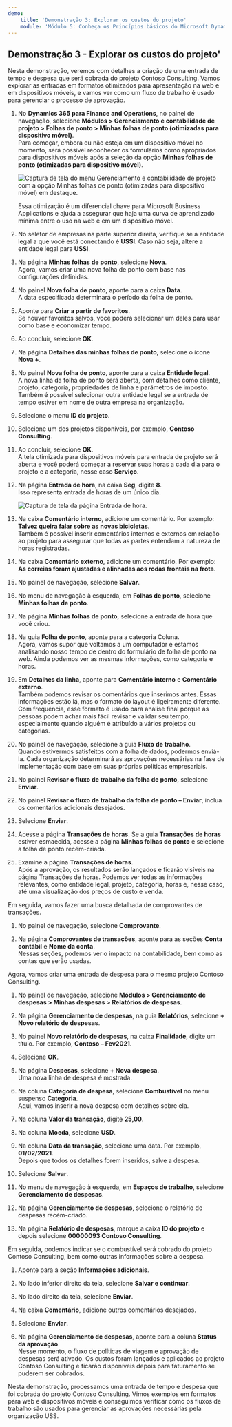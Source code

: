 ```yaml
---
demo:
    title: 'Demonstração 3: Explorar os custos do projeto'
    module: 'Módulo 5: Conheça os Princípios básicos do Microsoft Dynamics 365 Project Operations'
---
```


## Demonstração 3 - Explorar os custos do projeto'

Nesta demonstração, veremos com detalhes a criação de uma entrada de tempo e despesa que será cobrada do projeto Contoso Consulting. Vamos explorar as entradas em formatos otimizados para apresentação na web e em dispositivos móveis, e vamos ver como um fluxo de trabalho é usado para gerenciar o processo de aprovação.

1. No **Dynamics 365 para Finance and Operations**, no painel de navegação, selecione **Módulos > Gerenciamento e contabilidade de projeto > Folhas de ponto > Minhas folhas de ponto (otimizadas para dispositivo móvel)**.  
    Para começar, embora eu não esteja em um dispositivo móvel no momento, será possível reconhecer os formulários como apropriados para dispositivos móveis após a seleção da opção **Minhas folhas de ponto (otimizadas para dispositivo móvel)**.

    ![Captura de tela do menu Gerenciamento e contabilidade de projeto com a opção Minhas folhas de ponto (otimizadas para dispositivo móvel) em destaque.](./media/projops_costs_1_select_my_timesheets.png)  

    Essa otimização é um diferencial chave para Microsoft Business Applications e ajuda a assegurar que haja uma curva de aprendizado mínima entre o uso na web e em um dispositivo móvel.

1. No seletor de empresas na parte superior direita, verifique se a entidade legal a que você está conectando é **USSI**. Caso não seja, altere a entidade legal para **USSI**.

1. Na página **Minhas folhas de ponto**, selecione **Nova**.  
    Agora, vamos criar uma nova folha de ponto com base nas configurações definidas.

1. No painel **Nova folha de ponto**, aponte para a caixa **Data**.  
    A data especificada determinará o período da folha de ponto.

1. Aponte para **Criar a partir de favoritos**.  
    Se houver favoritos salvos, você poderá selecionar um deles para usar como base e economizar tempo.

1. Ao concluir, selecione **OK**.

1. Na página **Detalhes das minhas folhas de ponto**, selecione o ícone **Nova +**.

1. No painel **Nova folha de ponto**, aponte para a caixa **Entidade legal**.  
    A nova linha da folha de ponto será aberta, com detalhes como cliente, projeto, categoria, propriedades de linha e parâmetros de imposto. Também é possível selecionar outra entidade legal se a entrada de tempo estiver em nome de outra empresa na organização.

1. Selecione o menu **ID do projeto**.

1. Selecione um dos projetos disponíveis, por exemplo, **Contoso Consulting**.

1. Ao concluir, selecione **OK**.  
    A tela otimizada para dispositivos móveis para entrada de projeto será aberta e você poderá começar a reservar suas horas a cada dia para o projeto e a categoria, nesse caso **Serviço**.

1. Na página **Entrada de hora**, na caixa **Seg**, digite **8**.  
    Isso representa entrada de horas de um único dia.

    ![Captura de tela da página Entrada de hora.](./media/projops_costs_2_mon_box.png)

1. Na caixa **Comentário interno**, adicione um comentário. Por exemplo: **Talvez queira falar sobre as novas bicicletas**.  
    Também é possível inserir comentários internos e externos em relação ao projeto para assegurar que todas as partes entendam a natureza de horas registradas.

1. Na caixa **Comentário externo**, adicione um comentário. Por exemplo: **As correias foram ajustadas e alinhadas aos rodas frontais na frota**.

1. No painel de navegação, selecione **Salvar**.

1. No menu de navegação à esquerda, em **Folhas de ponto**, selecione **Minhas folhas de ponto**.

1. Na página **Minhas folhas de ponto**, selecione a entrada de hora que você criou.

1. Na guia **Folha de ponto**, aponte para a categoria Coluna.  
    Agora, vamos supor que voltamos a um computador e estamos analisando nosso tempo de dentro do formulário de folha de ponto na web. Ainda podemos ver as mesmas informações, como categoria e horas.

1. Em **Detalhes da linha**, aponte para **Comentário interno** e **Comentário externo**.  
    Também podemos revisar os comentários que inserimos antes. Essas informações estão lá, mas o formato do layout é ligeiramente diferente. Com frequência, esse formato é usado para análise final porque as pessoas podem achar mais fácil revisar e validar seu tempo, especialmente quando alguém é atribuído a vários projetos ou categorias.

1. No painel de navegação, selecione a guia **Fluxo de trabalho**.  
    Quando estivermos satisfeitos com a folha de dados, podermos enviá-la. Cada organização determinará as aprovações necessárias na fase de implementação com base em suas próprias políticas empresariais.

1. No painel **Revisar o fluxo de trabalho da folha de ponto**, selecione **Enviar**.

1. No painel **Revisar o fluxo de trabalho da folha de ponto – Enviar**, inclua os comentários adicionais desejados.

1. Selecione **Enviar**.

1. Acesse a página **Transações de horas**. Se a guia **Transações de horas** estiver esmaecida, acesse a página **Minhas folhas de ponto** e selecione a folha de ponto recém-criada.

1. Examine a página **Transações de horas**.  
    Após a aprovação, os resultados serão lançados e ficarão visíveis na página Transações de horas. Podemos ver todas as informações relevantes, como entidade legal, projeto, categoria, horas e, nesse caso, até uma visualização dos preços de custo e venda.  

Em seguida, vamos fazer uma busca detalhada de comprovantes de transações.

1. No painel de navegação, selecione **Comprovante**.

1. Na página **Comprovantes de transações**, aponte para as seções **Conta contábil** e **Nome da conta**.  
    Nessas seções, podemos ver o impacto na contabilidade, bem como as contas que serão usadas.  

Agora, vamos criar uma entrada de despesa para o mesmo projeto Contoso Consulting.

1. No painel de navegação, selecione **Módulos > Gerenciamento de despesas > Minhas despesas > Relatórios de despesas**.

1. Na página **Gerenciamento de despesas**, na guia **Relatórios**, selecione **+ Novo relatório de despesas**.

1. No painel **Novo relatório de despesas**, na caixa **Finalidade**, digite um título. Por exemplo, **Contoso – Fev2021**.

1. Selecione **OK**.

1. Na página **Despesas**, selecione **+ Nova despesa**.  
Uma nova linha de despesa é mostrada.

1. Na coluna **Categoria de despesa**, selecione **Combustível** no menu suspenso **Categoria**.  
Aqui, vamos inserir a nova despesa com detalhes sobre ela.

1. Na coluna **Valor da transação**, digite **25,00**.

1. Na coluna **Moeda**, selecione **USD**.

1. Na coluna **Data da transação**, selecione uma data. Por exemplo, **01/02/2021**.  
    Depois que todos os detalhes forem inseridos, salve a despesa.

1. Selecione **Salvar**.

1. No menu de navegação à esquerda, em **Espaços de trabalho**, selecione **Gerenciamento de despesas**.

1. Na página **Gerenciamento de despesas**, selecione o relatório de despesas recém-criado.

1. Na página **Relatório de despesas**, marque a caixa **ID do projeto** e depois selecione **00000093 Contoso Consulting**.  

Em seguida, podemos indicar se o combustível será cobrado do projeto Contoso Consulting, bem como outras informações sobre a despesa.

1. Aponte para a seção **Informações adicionais**.

1. No lado inferior direito da tela, selecione **Salvar e continuar**.

1. No lado direito da tela, selecione **Enviar**.

1. Na caixa **Comentário**, adicione outros comentários desejados.

1. Selecione **Enviar**.

1. Na página **Gerenciamento de despesas**, aponte para a coluna **Status da aprovação**.  
    Nesse momento, o fluxo de políticas de viagem e aprovação de despesas será ativado. Os custos foram lançados e aplicados ao projeto Contoso Consulting e ficarão disponíveis depois para faturamento se puderem ser cobrados.

Nesta demonstração, processamos uma entrada de tempo e despesa que foi cobrada do projeto Contoso Consulting. Vimos exemplos em formatos para web e dispositivos móveis e conseguimos verificar como os fluxos de trabalho são usados para gerenciar as aprovações necessárias pela organização USS.
